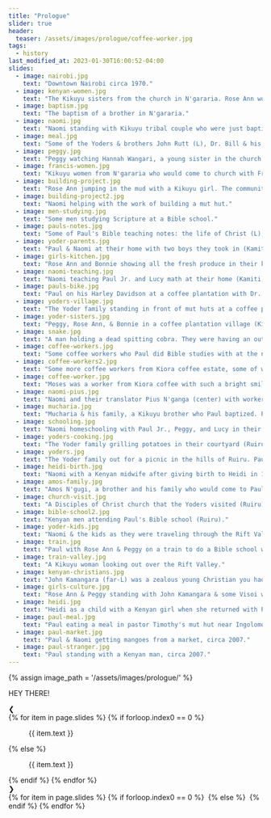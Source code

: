 ```yaml
---
title: "Prologue"
slider: true
header:
  teaser: /assets/images/prologue/coffee-worker.jpg
tags:
  - history
last_modified_at: 2023-01-30T16:00:52-04:00
slides:
  - image: nairobi.jpg
    text: "Downtown Nairobi circa 1970."
  - image: kenyan-women.jpg
    text: "The Kikuyu sisters from the church in N'gararia. Rose Ann would eventually stay with Hannah Wangari, center holding the tea. Eliciba (4th from L) was eventually beaten to death by her abusive husband."
  - image: baptism.jpg
    text: "The baptism of a brother in N'gararia."
  - image: naomi.jpg
    text: "Naomi standing with Kikuyu tribal couple who were just baptized and claimed to be 100 years old (N'gararia)."
  - image: meal.jpg
    text: "Some of the Yoders & brothers John Rutt (L), Dr. Bill & his son Wayne King (R) from a church in South Carolina that was supporting the Yoder family. Sharing a meal in a Kenyan home (N'gararia)."
  - image: peggy.jpg
    text: "Peggy watching Hannah Wangari, a young sister in the church, cooking some food in her mut hut. The mut huts would get so smoky when cooking that the Yoder kids often had to go out to cough & catch some fresh air. (N'gararia)"
  - image: francis-women.jpg
    text: "Kikuyu women from N'gararia who would come to church with Francis the hypocrite. One of the women was living with him (unknown to Paul at the time) and would go into amazing contraptions during communion."
  - image: building-project.jpg
    text: "Rose Ann jumping in the mud with a Kikuyu girl. The community had framed a mut hut & they were preparing the soil to build walls."
  - image: building-project2.jpg
    text: "Naomi helping with the work of building a mut hut."
  - image: men-studying.jpg
    text: "Some men studying Scripture at a Bible school."
  - image: pauls-notes.jpg
    text: "Some of Paul's Bible teaching notes: the life of Christ (L), survey of the OT (R). His teachings were very practical and he liked to jot notes and Scripture references with his pen."
  - image: yoder-parents.jpg
    text: "Paul & Naomi at their home with two boys they took in (Kamiti). They pretended to be orphans (to win money for their mothers), but after a week, Rose Ann overheard them speaking about their homes in Kiswahili. Their prostitue mothers were very angry to find them missing for so long."
  - image: girls-kitchen.jpg
    text: "Rose Ann and Bonnie showing all the fresh produce in their kitchen (Kamiti)."
  - image: naomi-teaching.jpg
    text: "Naomi teaching Paul Jr. and Lucy math at their home (Kamiti)."
  - image: pauls-bike.jpg
    text: "Paul on his Harley Davidson at a coffee plantation with Dr. Bill King, visiting from the US (Kiambu)."
  - image: yoders-village.jpg
    text: "The Yoder family standing in front of mut huts at a coffee plantation (Kiambu)."
  - image: yoder-sisters.jpg
    text: "Peggy, Rose Ann, & Bonnie in a coffee plantation village (Kiambu)."
  - image: snake.jpg
    text: "A man holding a dead spitting cobra. They were having an outdoor church service in the coffee estate when it slithered over Naomi's purse & a brother clobbered it to death (Kiambu)."
  - image: coffee-workers.jpg
    text: "Some coffee workers who Paul did Bible studies with at the neighboring Kiora coffee estate. They were simple, illiterate people, so Paul would just teach them the basics of the Gospel. (Kiambu)"
  - image: coffee-workers2.jpg
    text: "Some more coffee workers from Kiora coffee estate, some of whom Paul baptized. (Kiambu)"
  - image: coffee-worker.jpg
    text: "Moses was a worker from Kiora coffee with such a bright smile. (Kiambu)"
  - image: naomi-pius.jpg
    text: "Naomi and their translator Pius N'ganga (center) with workers from a coffee plantation (Kiambu)."
  - image: mucharia.jpg
    text: "Mucharia & his family, a Kikuyu brother who Paul baptized. Paul thought it was so honorable that he didn't take a \"baptismal name\". When the Yoders returned to the states, Paul left him his motorcycle. He lived in the beautiful remote mountainside & the Yoder children loved going to his place. (Aberdare Ridge)"
  - image: schooling.jpg
    text: "Naomi homeschooling with Paul Jr., Peggy, and Lucy in their home (Ruiru)."
  - image: yoders-cooking.jpg
    text: "The Yoder family grilling potatoes in their courtyard (Ruiru)."
  - image: yoders.jpg
    text: "The Yoder family out for a picnic in the hills of Ruiru. Paul loved to do family outings & explore the area together."
  - image: heidi-birth.jpg
    text: "Naomi with a Kenyan midwife after giving birth to Heidi in 1973. (Ruiru)"
  - image: amos-family.jpg
    text: "Amos N'gugi, a brother and his family who would come to Paul's Bible school. He became a leader in the Disciples of Christ. (Ruiru)"
  - image: church-visit.jpg
    text: "A Disciples of Christ church that the Yoders visited (Ruiru)."
  - image: bible-school2.jpg
    text: "Kenyan men attending Paul's Bible school (Ruiru)."
  - image: yoder-kids.jpg
    text: "Naomi & the kids as they were traveling through the Rift Valley."
  - image: train.jpg
    text: "Paul with Rose Ann & Peggy on a train to do a Bible school with the Visoi brethren (Rift Valley)."
  - image: train-valley.jpg
    text: "A Kikuyu woman looking out over the Rift Valley."
  - image: kenyan-christians.jpg
    text: "John Kamangara (far-L) was a zealous young Christian you had invited Paul to do a Bible school with his Visoi people (Rift Valley). They were part of the Disciples of Christ."
  - image: girls-culture.jpg
    text: "Rose Ann & Peggy standing with John Kamangara & some Visoi women (Rift Valley)."
  - image: heidi.jpg
    text: "Heidi as a child with a Kenyan girl when she returned with Paul & Naomi circa 1980."
  - image: paul-meal.jpg
    text: "Paul eating a meal in pastor Timothy's mut hut near Ingolomosio, circa 2007. We continue to do occasional Bible schools at Timothy's church."
  - image: paul-market.jpg
    text: "Paul & Naomi getting mangoes from a market, circa 2007."
  - image: paul-stranger.jpg
    text: "Paul standing with a Kenyan man, circa 2007."
---
```


{% assign image_path = '/assets/images/prologue/' %}

HEY THERE!

<div id="main_wrapper">
      <div id="slides_wrapper">
        <div id="slide_left" class="slide_arrow"><span>&#10094;</span></div>
        <div id="slides">
        {% for item in page.slides %}
          {% if forloop.index0 == 0 %}
          <figure class="slide active" data-index="0">
            <a href="{{ image_path }}{{ item.image }}">
              <img
                src="{{ image_path }}{{ item.image }}"
                alt=""
              />
            </a>
            <figcaption>{{ item.text }}</figcaption>
          </figure>
          {% else %}
          <figure class="slide" data-index="{{ forloop.index0 }}">
            <a href="{{ image_path }}{{ item.image }}">
              <img
                src="{{ image_path }}{{ item.image }}"
                alt=""
              />
            </a>
            <figcaption>{{ item.text }}</figcaption>
          </figure>
          {% endif %}
        {% endfor %}
        </div>
        <div id="slide_right" class="slide_arrow"><span>&#10095;</span></div>
      </div>
  <div id="thumbnails">
    {% for item in page.slides %}
      {% if forloop.index0 == 0 %}
      <img
        data-index="0"
        class="thumbnail active"
        src="{{ image_path }}{{ item.image }}"
        alt=""
      />
      {% else %}
      <img
        data-index="{{ forloop.index0 }}"
        class="thumbnail"
        src="{{ image_path }}{{ item.image }}"
        alt=""
      />
      {% endif %}
    {% endfor %}
  </div>
</div>



<!-- <div class="slideshow-container">
  {% for item in page.slides %}
  <div class="mySlides fade">
    <div class="numbertext">{{ forloop.index }} / {{ forloop.length }}</div>
    <figure>
      <a href="{{ image_path }}{{ item.image }}"><img class="cropped" src="{{ image_path }}{{ item.image }}"></a>
      <figcaption>{{ item.text }}</figcaption>
    </figure>
  </div>
  {% endfor %}
  <a class="prev" onclick="plusSlides(-1)">❮</a>
  <a class="next" onclick="plusSlides(1)">❯</a> 
  <div class="dots">
    {% for item in page.slides %}
    <span class="dot" onclick="currentSlide( {{ forloop.index }} )"></span> 
    {% endfor %}
  </div>
</div>
<br> -->